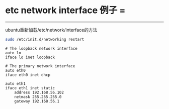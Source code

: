 # etc network interface 例子 =
----
ubuntu重新加载/etc/network/interface的方法

```sh
sudo /etc/init.d/networking restart
```

```
# The loopback network interface
auto lo
iface lo inet loopback

# The primary network interface
auto eth0
iface eth0 inet dhcp

auto eth1
iface eth1 inet static
    address 192.168.56.102
    netmask 255.255.255.0
    gateway 192.168.56.1
```
